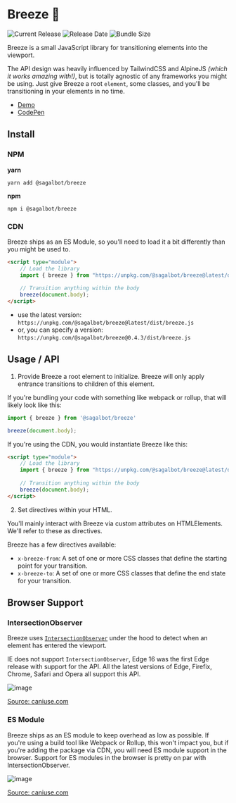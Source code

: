 # Breeze 💨

![Current Release](https://img.shields.io/github/release/sagalbot/breeze.svg?style=flat-square) 
![Release Date](https://img.shields.io/github/release-date/sagalbot/breeze?style=flat-square) 
![Bundle Size](https://flat.badgen.net/bundlephobia/min/@sagalbot/breeze) 

Breeze is a small JavaScript library for transitioning elements into the viewport. 

The API design was heavily influenced by TailwindCSS and AlpineJS _(which it works amazing with!)_, but is totally agnostic of any frameworks you might be using. Just give Breeze a root `element`, some classes, and you'll be transitioning in your elements in no time.

- [Demo](https://breeze.sagalbot.com)
- [CodePen](https://codepen.io/sagalbot/pen/wvWgdjm?editors=1010)

## Install

### NPM

**yarn**
```shell
yarn add @sagalbot/breeze
```

**npm**
```shell
npm i @sagalbot/breeze
```

### CDN

Breeze ships as an ES Module, so you'll need to load it a bit differently than you might be used to.

```html
<script type="module">
    // Load the library
    import { breeze } from "https://unpkg.com/@sagalbot/breeze@latest/dist/breeze.js";
    
    // Transition anything within the body
    breeze(document.body);
</script>
```

- use the latest version: `https://unpkg.com/@sagalbot/breeze@latest/dist/breeze.js`
- or, you can specify a version: `https://unpkg.com/@sagalbot/breeze@0.4.3/dist/breeze.js`

## Usage / API

1. Provide Breeze a root element to initialize. Breeze will only apply entrance transitions to children of this element.

If you're bundling your code with something like webpack or rollup, that will likely look like this:

```js
import { breeze } from '@sagalbot/breeze'

breeze(document.body);
```

If you're using the CDN, you would instantiate Breeze like this:

```html
<script type="module">
    // Load the library
    import { breeze } from "https://unpkg.com/@sagalbot/breeze@latest/dist/breeze.js";
    
    // Transition anything within the body
    breeze(document.body);
</script>
```

2. Set directives within your HTML.

You'll mainly interact with Breeze via custom attributes on HTMLElements. We'll refer to these as directives.

Breeze has a few directives available:

- `x-breeze-from`: A set of one or more CSS classes that define the starting point for your transition. 
- `x-breeze-to`: A set of one or more CSS classes that define the end state for your transition.

## Browser Support

### IntersectionObserver

Breeze uses [`IntersectionObserver`](https://developer.mozilla.org/en-US/docs/Web/API/IntersectionObserver) under the hood to detect when an element has entered the viewport. 

IE does not support `IntersectionObserver`, Edge 16 was the first Edge release with support for the API. All the latest versions of Edge, Firefix, Chrome, Safari and Opera all support this API.

![image](https://user-images.githubusercontent.com/692538/97114238-a0080c00-16ac-11eb-9f25-f4a4f6877191.png)

[Source: caniuse.com](https://caniuse.com/mdn-api_intersectionobserver)

### ES Module

Breeze ships as an ES module to keep overhead as low as possible. If you're using a build tool like Webpack or Rollup, this won't impact you, but if you're adding the package via CDN, you will need ES module support in the browser. Support for ES modules in the browser is pretty on par with IntersectionObserver.

![image](https://user-images.githubusercontent.com/692538/97114534-46084600-16ae-11eb-89bb-e3fc5b7b01b6.png)

[Source: caniuse.com](https://caniuse.com/es6-module)